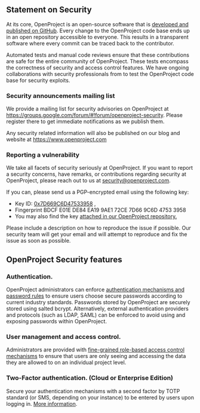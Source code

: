 ## Statement on Security

At its core, OpenProject is an open-source software that is [developed and published on GitHub](https://github.com/opf/openproject). Every change to the OpenProject code base ends up in an open repository accessible to everyone. This results in a transparent software where every commit can be traced back to the contributor.

Automated tests and manual code reviews ensure that these contributions are safe for the entire community of OpenProject. These tests encompass the correctness of security and access control features. We have ongoing collaborations with security professionals from to test the OpenProject code base for security exploits.



### Security announcements mailing list

We provide a mailing list for security advisories on OpenProject at <https://groups.google.com/forum/#!forum/openproject-security>. Please register there to get immediate notifications as we publish them.

Any security related information will also be published on our blog and website at https://www.openproject.com



### Reporting a vulnerability

We take all facets of security seriously at OpenProject. If you want to report a security concerns, have remarks, or contributions regarding security at OpenProject, please reach out to us at [security@openproject.com](mailto:security@openproject.com).

If you can, please send us a PGP-encrypted email using the following key:

- Key ID: [0x7D669C6D47533958](https://pgp.mit.edu/pks/lookup?op=get&search=0x7D669C6D47533958) , 
- Fingerprint BDCF E01E DE84 EA19 9AE1 72CE 7D66 9C6D 4753 3958
- You may also find the key [attached in our OpenProject repository.](https://github.com/opf/openproject/blob/dev/docs/development/security/security-at-openproject.com.asc)

Please include a description on how to reproduce the issue if possible. Our security team will get your email and will attempt to reproduce and fix the issue as soon as possible.



## OpenProject Security features

### Authentication.

OpenProject administrators can enforce [authentication mechanisms and password rules]() to ensure users choose secure passwords according to current industry standards. Passwords stored by OpenProject are securely stored using salted bcrypt. Alternatively, external authentication providers and protocols (such as LDAP, SAML) can be enforced to avoid using and exposing passwords within OpenProject.

### User management and access control.

Administrators are provided with [fine-grained role-based access control mechanisms]() to ensure that users are only seeing and accessing the data they are allowed to on an individual project level.

### Two-Factor authentication. (Cloud or Enterprise Edition)

Secure your authentication mechanisms with a second factor by TOTP standard (or SMS, depending on your instance) to be entered by users upon logging in. [More information]().
